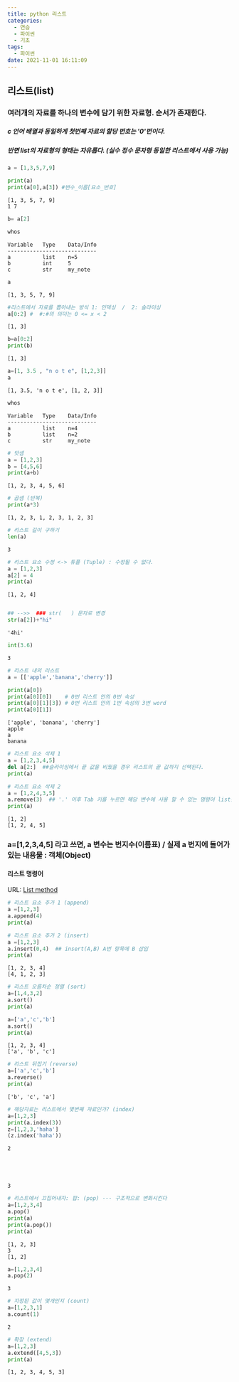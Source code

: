 ```yaml
---
title: python 리스트
categories: 
  - 연습
  - 파이썬
  - 기초
tags:
  - 파이썬
date: 2021-11-01 16:11:09
---
```

## 리스트(list)
### 여러개의 자료를 하나의 변수에 담기 위한 자료형. 순서가 존재한다.
##### c 언어 배열과 동일하게 첫번째 자료의 할당 번호는 '0'번이다.
##### 반면 list의 자료형의 형태는 자유롭다. (실수 정수 문자형 동일한 리스트에서 사용 가능)


```python
a = [1,3,5,7,9]
```


```python
print(a)
print(a[0],a[3]) #변수_이름[요소_번호]
```

    [1, 3, 5, 7, 9]
    1 7
    


```python
b= a[2]
```


```python
whos
```

    Variable   Type    Data/Info
    ----------------------------
    a          list    n=5
    b          int     5
    c          str     my_note
    


```python
a
```




    [1, 3, 5, 7, 9]




```python
#리스트에서 자료를 뽑아내는 방식 1: 인덱싱  /  2: 슬라이싱
a[0:2] #  #:#의 의미는 0 <= x < 2
```




    [1, 3]




```python
b=a[0:2]
print(b)
```

    [1, 3]
    


```python
a=[1, 3.5 , "n o t e", [1,2,3]]
a
```




    [1, 3.5, 'n o t e', [1, 2, 3]]




```python
whos
```

    Variable   Type    Data/Info
    ----------------------------
    a          list    n=4
    b          list    n=2
    c          str     my_note
    


```python
# 덧셈
a = [1,2,3]
b = [4,5,6]
print(a+b)
```

    [1, 2, 3, 4, 5, 6]
    


```python
# 곱셈 (반복)
print(a*3)
```

    [1, 2, 3, 1, 2, 3, 1, 2, 3]
    


```python
# 리스트 길이 구하기
len(a)
```




    3




```python
# 리스트 요소 수정 <-> 튜플 (Tuple) : 수정될 수 없다.
a = [1,2,3]
a[2] = 4
print(a)
```

    [1, 2, 4]
    


```python

```


```python
## -->>  ### str(   ) 문자로 변경
str(a[2])+"hi"
```




    '4hi'




```python
int(3.6)
```




    3




```python
# 리스트 내의 리스트
a = [['apple','banana','cherry']]

print(a[0])
print(a[0][0])    # 0번 리스트 안의 0번 속성
print(a[0][1][3]) # 0번 리스트 안의 1번 속성의 3번 word
print(a[0][1])
```

    ['apple', 'banana', 'cherry']
    apple
    a
    banana
    


```python
# 리스트 요소 삭제 1
a = [1,2,3,4,5]
del a[2:]  ##슬라이싱에서 끝 값을 비웠을 경우 리스트의 끝 값까지 선택된다.
print(a)

# 리스트 요소 삭제 2
a = [1,2,4,3,5]
a.remove(3)  ## '.' 이후 Tab 키를 누르면 해당 변수에 사용 할 수 있는 명령어 list를 알려준다.
print(a)
```

    [1, 2]
    [1, 2, 4, 5]
    

### a=[1,2,3,4,5] 라고 쓰면, a 변수는 번지수(이름표) / 실제 a 번지에 들어가 있는 내용물 : 객체(Object)

#### 리스트 명령어
URL: [List method](https://docs.python.org/ko/3/tutorial/datastructures.html)


```python
# 리스트 요소 추가 1 (append)
a =[1,2,3]
a.append(4)
print(a)

# 리스트 요소 추가 2 (insert)
a =[1,2,3]
a.insert(0,4)  ## insert(A,B) A번 항목에 B 삽입
print(a)
```

    [1, 2, 3, 4]
    [4, 1, 2, 3]
    


```python
# 리스트 오름차순 정렬 (sort)
a=[1,4,3,2]
a.sort()
print(a)

a=['a','c','b']
a.sort()
print(a)
```

    [1, 2, 3, 4]
    ['a', 'b', 'c']
    


```python
# 리스트 뒤집기 (reverse)
a=['a','c','b']
a.reverse()
print(a)
```

    ['b', 'c', 'a']
    


```python
# 해당자료는 리스트에서 몇번째 자료인가? (index)
a=[1,2,3]
print(a.index(3))
z=[1,2,3,'haha']
(z.index('haha'))
```

    2
    




    3




```python
# 리스트에서 끄집어내자: 팝: (pop) --- 구조적으로 변화시킨다
a=[1,2,3,4]
a.pop()
print(a)
print(a.pop())
print(a)
```

    [1, 2, 3]
    3
    [1, 2]
    


```python
a=[1,2,3,4]
a.pop(2)
```




    3




```python
# 지정된 값이 몇개인지 (count)
a=[1,2,3,1]
a.count(1)
```




    2




```python
# 확장 (extend)
a=[1,2,3]
a.extend([4,5,3])
print(a)
```

    [1, 2, 3, 4, 5, 3]
    

